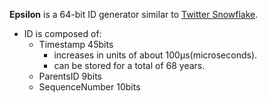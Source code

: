 **Epsilon** is a 64-bit ID generator similar to [Twitter Snowflake](https://github.com/twitter-archive/snowflake).

- ID is composed of:
  - Timestamp 45bits
    - increases in units of about 100µs(microseconds).
    - can be stored for a total of 68 years.
  - ParentsID 9bits
  - SequenceNumber 10bits
